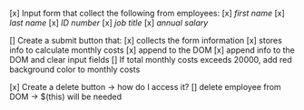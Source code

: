 [x] Input form that collect the following from employees:
    [x] _first name_
    [x] _last name_
    [x] _ID number_
    [x] _job title_
    [x] _annual salary_

[] Create a submit button that:
    [x] collects the form information
    [x] stores info to calculate monthly costs
        [x] append to the DOM
    [x] append info to the DOM and clear input fields
    [] If total monthly costs exceeds 20000, add red background color to monthly costs

[x] Create a delete button -> how do I access it?
    [] delete employee from DOM -> $(this) will be needed